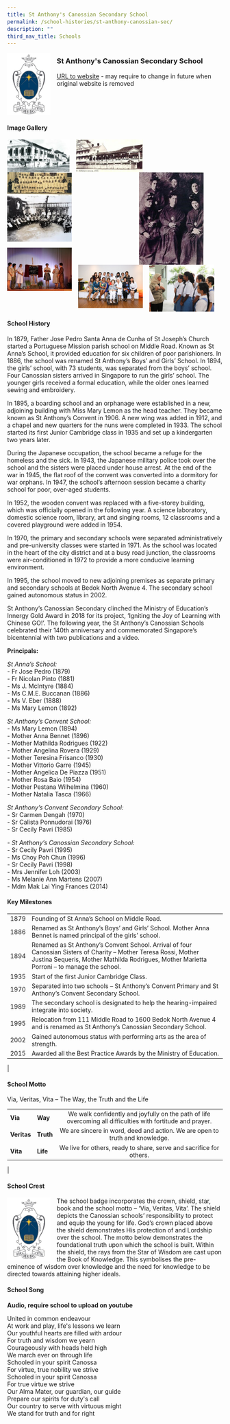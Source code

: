 ```yaml
---
title: St Anthony's Canossian Secondary School
permalink: /school-histories/st-anthony-canossian-sec/
description: ""
third_nav_title: Schools
---
```

<img src="/images/stanthonycanossiansec1.jpg" style="width:20%;margin-right:15px;" align = "left">

### **St Anthony's Canossian Secondary School**
[URL to website](https://stanthonyscanossiansec.moe.edu.sg/) - may require to change in future when original website is removed

<br clear="left">

#### **Image Gallery**

<p><a href="/images/stanthonycanossiansec2.jpg">  
<img src="/images/stanthonycanossiansec2.jpg" style="width:29%;margin-right:15px;" align = "left">
</a></p>

<p><a href="/images/stanthonycanossiansec3.jpg">  
<img src="/images/stanthonycanossiansec3.jpg" style="width:31%;margin-right:15px;" align = "left">
</a></p>

<p><a href="/images/stanthonycanossiansec4.jpg">  
<img src="/images/stanthonycanossiansec4.jpg" style="width:30%;margin-right:45px;" align = "right">
</a></p>

<p><a href="/images/stanthonycanossiansec5.jpg">  
<img src="/images/stanthonycanossiansec5.jpg" style="width:30%;margin-right:15px;" align = "left">
</a></p>

<p><a href="/images/stanthonycanossiansec6.jpg">  
<img src="/images/stanthonycanossiansec6.jpg" style="width:30%;margin-right:15px;" align = "left">
</a></p>

<br clear="left">

<p><a href="/images/stanthonycanossiansec7.jpg">  
<img src="/images/stanthonycanossiansec7.jpg" style="width:30%;margin-right:15px;" align = "left">
</a></p>

<p><a href="/images/stanthonycanossiansec8.jpg">  
<img src="/images/stanthonycanossiansec8.jpg" style="width:30%;margin-right:15px;" align = "left">
</a></p>

<p><a href="/images/stanthonycanossiansec9.jpg">  
<img src="/images/stanthonycanossiansec9.jpg" style="width:30%;margin-right:15px;" align = "left">
</a></p>

<br clear="left">

#### **School History**
In 1879, Father Jose Pedro Santa Anna de Cunha of St Joseph’s Church started a Portuguese Mission parish school on Middle Road. Known as St Anna’s School, it provided education for six children of poor parishioners. In 1886, the school was renamed St Anthony’s Boys’ and Girls’ School. In 1894, the girls’ school, with 73 students, was separated from the boys’ school. Four Canossian sisters arrived in Singapore to run the girls’ school. The younger girls received a formal education, while the older ones learned sewing and embroidery.

In 1895, a boarding school and an orphanage were established in a new, adjoining building with Miss Mary Lemon as the head teacher. They became known as St Anthony’s Convent in 1906. A new wing was added in 1912, and a chapel and new quarters for the nuns were completed in 1933. The school started its first Junior Cambridge class in 1935 and set up a kindergarten two years later.

During the Japanese occupation, the school became a refuge for the homeless and the sick. In 1943, the Japanese military police took over the school and the sisters were placed under house arrest. At the end of the war in 1945, the flat roof of the convent was converted into a dormitory for war orphans. In 1947, the school’s afternoon session became a charity school for poor, over-aged students.

In 1952, the wooden convent was replaced with a five-storey building, which was officially opened in the following year. A science laboratory, domestic science room, library, art and singing rooms, 12 classrooms and a covered playground were added in 1954.

In 1970, the primary and secondary schools were separated administratively and pre-university classes were started in 1971. As the school was located in the heart of the city district and at a busy road junction, the classrooms were air-conditioned in 1972 to provide a more conducive learning environment.

In 1995, the school moved to new adjoining premises as separate primary and secondary schools at Bedok North Avenue 4. The secondary school gained autonomous status in 2002.

St Anthony’s Canossian Secondary clinched the Ministry of Education’s Innergy Gold Award in 2018 for its project, ‘Igniting the Joy of Learning with Chinese GO!’. The following year, the St Anthony’s Canossian Schools celebrated their 140th anniversary and commemorated Singapore’s bicentennial with two publications and a video.

**Principals:**

_St Anna’s School:_<br>
\- Fr Jose Pedro (1879)<br>
\- Fr Nicolan Pinto (1881)<br>
\- Ms J. McIntyre (1884)<br>
\- Ms C.M.E. Buccanan (1886)<br>
\- Ms V. Eber (1888)<br>
\- Ms Mary Lemon (1892)

_St Anthony’s Convent School:_<br>
\- Ms Mary Lemon (1894)<br>
\- Mother Anna Bennet (1896)<br>
\- Mother Mathilda Rodrigues (1922)<br>
\- Mother Angelina Rovera (1929)<br>
\- Mother Teresina Frisanco (1930)<br>
\- Mother Vittorio Garre (1945)<br>
\- Mother Angelica De Piazza (1951)<br>
\- Mother Rosa Baio (1954)<br>
\- Mother Pestana Wilhelmina (1960)<br>
\- Mother Natalia Tasca (1966)

_St Anthony’s Convent Secondary School:_<br>
\- Sr Carmen Dengah (1970)<br>
\- Sr Calista Ponnudorai (1976)<br>
\- Sr Cecily Pavri (1985)

_\- St Anthony’s Canossian Secondary School:_<br>
\- Sr Cecily Pavri (1995)<br>
\- Ms Choy Poh Chun (1996)<br>
\- Sr Cecily Pavri (1998)<br>
\- Mrs Jennifer Loh (2003)<br>
\- Ms Melanie Ann Martens (2007)<br>
\- Mdm Mak Lai Ying Frances (2014)

#### **Key Milestones**

|  |  |
|:---:|---|
| 1879 | Founding of St Anna’s School on Middle Road. |
| 1886 | Renamed as St Anthony’s Boys’ and Girls’ School. Mother Anna Bennet is named principal of the girls’ school. |
| 1894 | Renamed as St Anthony’s Convent School. Arrival of four Canossian Sisters of Charity – Mother Teresa Rossi, Mother Justina Sequeris, Mother Mathilda Rodrigues, Mother Marietta Porroni – to manage the school. |
| 1935 | Start of the first Junior Cambridge Class. |
| 1970 | Separated into two schools – St Anthony’s Convent Primary and St Anthony’s Convent Secondary School. |
| 1989 | The secondary school is designated to help the hearing-impaired integrate into society. |
| 1995 | Relocation from 111 Middle Road to 1600 Bedok North Avenue 4 and is renamed as St Anthony’s Canossian Secondary School. |
| 2002 | Gained autonomous status with performing arts as the area of strength. |
| 2015 | Awarded all the Best Practice Awards by the Ministry of Education. |
|

#### **School Motto**
Via, Veritas, Vita – The Way, the Truth and the Life

|  |  |  |
|---|---|:---:|
| **Via** | **Way** | We walk confidently and joyfully on the path of life overcoming all difficulties with fortitude and prayer. |
| **Veritas** | **Truth** | We are sincere in word, deed and action. We are open to truth and knowledge. |
| **Vita** | **Life** | We live for others, ready to share, serve and sacrifice for others. |
|

#### **School Crest**
<img src="/images/stanthonycanossiansec1.jpg" style="width:20%;margin-right:15px;" align = "left">

The school badge incorporates the crown, shield, star, book and the school motto – ‘Via, Veritas, Vita’. The shield depicts the Canossian schools’ responsibility to protect and equip the young for life. God’s crown placed above the shield demonstrates His protection of and Lordship over the school. The motto below demonstrates the foundational truth upon which the school is built. Within the shield, the rays from the Star of Wisdom are cast upon the Book of Knowledge. This symbolises the pre-eminence of wisdom over knowledge and the need for knowledge to be directed towards attaining higher ideals.

#### **School Song**
**Audio, require school to upload on youtube**

United in common endeavour<br>
At work and play, life's lessons we learn<br>
Our youthful hearts are filled with ardour<br>
For truth and wisdom we yearn<br>
Courageously with heads held high<br>
We march ever on through life<br>
Schooled in your spirit Canossa<br>
For virtue, true nobility we strive<br>
Schooled in your spirit Canossa<br>
For true virtue we strive<br>
Our Alma Mater, our guardian, our guide<br>
Prepare our spirits for duty's call<br>
Our country to serve with virtuous might<br>
We stand for truth and for right